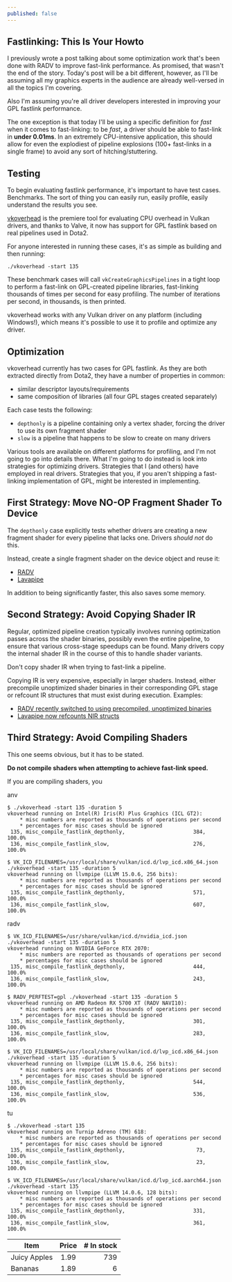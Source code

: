 ```yaml
---
published: false
---
```

## Fastlinking: This Is Your Howto

I previously wrote a post talking about some optimization work that's been done with RADV to improve fast-link performance. As promised, that wasn't the end of the story. Today's post will be a bit different, however, as I'll be assuming all my graphics experts in the audience are already well-versed in all the topics I'm covering.

Also I'm assuming you're all driver developers interested in improving your GPL fastlink performance.

The one exception is that today I'll be using a specific definition for *fast* when it comes to fast-linking: to be *fast*, a driver should be able to fast-link in **under 0.01ms**. In an extremely CPU-intensive application, this should allow for even the explodiest of pipeline explosions (100+ fast-links in a single frame) to avoid any sort of hitching/stuttering.

## Testing
To begin evaluating fastlink performance, it's important to have test cases. Benchmarks. The sort of thing you can easily run, easily profile, easily understand the results you see.

[vkoverhead](https://github.com/zmike/vkoverhead) is the premiere tool for evaluating CPU overhead in Vulkan drivers, and thanks to Valve, it now has support for GPL fastlink based on real pipelines used in Dota2.

For anyone interested in running these cases, it's as simple as building and then running:

`./vkoverhead -start 135`

These benchmark cases will call `vkCreateGraphicsPipelines` in a tight loop to perform a fast-link on GPL-created pipeline libraries, fast-linking thousands of times per second for easy profiling. The number of iterations per second, in thousands, is then printed.

vkoverhead works with any Vulkan driver on any platform (including Windows!), which means it's possible to use it to profile and optimize any driver.

## Optimization
vkoverhead currently has two cases for GPL fastlink. As they are both extracted directly from Dota2, they have a number of properties in common:
* similar descriptor layouts/requirements
* same composition of libraries (all four GPL stages created separately)

Each case tests the following:
* `depthonly` is a pipeline containing only a vertex shader, forcing the driver to use its own fragment shader
* `slow` is a pipeline that happens to be slow to create on many drivers

Various tools are available on different platforms for profiling, and I'm not going to go into details there. What I'm going to do instead is look into strategies for optimizing drivers. Strategies that I (and others) have employed in real drivers. Strategies that you, if you aren't shipping a fast-linking implementation of GPL, might be interested in implementing.

## First Strategy: Move NO-OP Fragment Shader To Device
The `depthonly` case explicitly tests whether drivers are creating a new fragment shader for every pipeline that lacks one. Drivers *should not* do this.

Instead, create a single fragment shader on the device object and reuse it:
* [RADV](https://gitlab.freedesktop.org/mesa/mesa/-/merge_requests/21042)
* [Lavapipe]()

In addition to being significantly faster, this also saves some memory.

## Second Strategy: Avoid Copying Shader IR
Regular, optimized pipeline creation typically involves running optimization passes across the shader binaries, possibly even the entire pipeline, to ensure that various cross-stage speedups can be found. Many drivers copy the internal shader IR in the course of this to handle shader variants.

Don't copy shader IR when trying to fast-link a pipeline.

Copying IR is very expensive, especially in larger shaders. Instead, either precompile unoptimized shader binaries in their corresponding GPL stage or refcount IR structures that must exist during execution. Examples:
* [RADV recently switched to using precompiled, unoptimized binaries](https://gitlab.freedesktop.org/mesa/mesa/-/merge_requests/21008)
* [Lavapipe now refcounts NIR structs]()

## Third Strategy: Avoid Compiling Shaders
This one seems obvious, but it has to be stated.

**Do not compile shaders when attempting to achieve fast-link speed.**

If you are compiling shaders, you 


anv
```
$ ./vkoverhead -start 135 -duration 5
vkoverhead running on Intel(R) Iris(R) Plus Graphics (ICL GT2):
	* misc numbers are reported as thousands of operations per second
	* percentages for misc cases should be ignored
 135, misc_compile_fastlink_depthonly,                      384,          100.0%
 136, misc_compile_fastlink_slow,                           276,          100.0%

$ VK_ICD_FILENAMES=/usr/local/share/vulkan/icd.d/lvp_icd.x86_64.json ./vkoverhead -start 135 -duration 5
vkoverhead running on llvmpipe (LLVM 15.0.6, 256 bits):
	* misc numbers are reported as thousands of operations per second
	* percentages for misc cases should be ignored
 135, misc_compile_fastlink_depthonly,                      571,          100.0%
 136, misc_compile_fastlink_slow,                           607,          100.0%
```


radv
```
$ VK_ICD_FILENAMES=/usr/share/vulkan/icd.d/nvidia_icd.json ./vkoverhead -start 135 -duration 5
vkoverhead running on NVIDIA GeForce RTX 2070:
	* misc numbers are reported as thousands of operations per second
	* percentages for misc cases should be ignored
 135, misc_compile_fastlink_depthonly,                      444,          100.0%
 136, misc_compile_fastlink_slow,                           243,          100.0%
 
$ RADV_PERFTEST=gpl ./vkoverhead -start 135 -duration 5
vkoverhead running on AMD Radeon RX 5700 XT (RADV NAVI10):
	* misc numbers are reported as thousands of operations per second
	* percentages for misc cases should be ignored
 135, misc_compile_fastlink_depthonly,                      301,          100.0%
 136, misc_compile_fastlink_slow,                           283,          100.0%

$ VK_ICD_FILENAMES=/usr/local/share/vulkan/icd.d/lvp_icd.x86_64.json ./vkoverhead -start 135 -duration 5
vkoverhead running on llvmpipe (LLVM 15.0.6, 256 bits):                                                                   
	* misc numbers are reported as thousands of operations per second
	* percentages for misc cases should be ignored
 135, misc_compile_fastlink_depthonly,                      544,          100.0%
 136, misc_compile_fastlink_slow,                           536,          100.0%
```


tu
```
$ ./vkoverhead -start 135
vkoverhead running on Turnip Adreno (TM) 618:
	* misc numbers are reported as thousands of operations per second
	* percentages for misc cases should be ignored
 135, misc_compile_fastlink_depthonly,                       73,           100.0%
 136, misc_compile_fastlink_slow,                            23,           100.0%

$ VK_ICD_FILENAMES=/usr/local/share/vulkan/icd.d/lvp_icd.aarch64.json ./vkoverhead -start 135
vkoverhead running on llvmpipe (LLVM 14.0.6, 128 bits):
	* misc numbers are reported as thousands of operations per second
	* percentages for misc cases should be ignored
 135, misc_compile_fastlink_depthonly,                      331,          100.0%
 136, misc_compile_fastlink_slow,                           361,          100.0%
```

| Item         | Price | # In stock |
|--------------|:-----:|-----------:|
| Juicy Apples |  1.99 |        739 |
| Bananas      |  1.89 |          6 |

